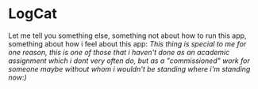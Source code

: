# LogCat

Let me tell you something else, something not about how to run this app, something about how i feel about this app:
*This thing is special to me for one reason, this is one of those that i haven't done as an academic assignment which i dont very often do, but as a "commissioned" work for someone maybe without whom i wouldn't be standing where i'm standing now:)*

